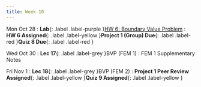 ```yaml
---
title: Week 10
---
```


Mon Oct 28
: **Lab**{: .label .label-purple }[HW 6: Boundary Value Problem]()
: **HW 6 Assigned**{: .label .label-yellow }**Project 1 (Group) Due**{: .label .label-red }**Quiz 8 Due**{: .label .label-red }

Wed Oct 30
: **Lec 17**{: .label .label-grey }BVP (FEM 1)
    : FEM 1 Supplementary Notes

Fri Nov 1
: **Lec 18**{: .label .label-grey }BVP (FEM 2)
: **Project 1 Peer Review Assigned**{: .label .label-yellow }**Quiz 9 Assigned**{: .label .label-yellow }